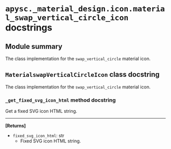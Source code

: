 # `apysc._material_design.icon.material_swap_vertical_circle_icon` docstrings

## Module summary

The class implementation for the `swap_vertical_circle` material icon.

## `MaterialswapVerticalCircleIcon` class docstring

The class implementation for the `swap_vertical_circle` material icon.

### `_get_fixed_svg_icon_html` method docstring

Get a fixed SVG icon HTML string.<hr>

**[Returns]**

- `fixed_svg_icon_html`: str
  - Fixed SVG icon HTML string.